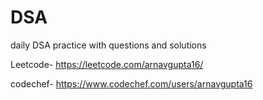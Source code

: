 # DSA
daily DSA practice with questions and solutions

Leetcode-  https://leetcode.com/arnavgupta16/

codechef-  https://www.codechef.com/users/arnavgupta16
